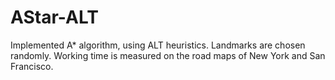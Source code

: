# AStar-ALT

Implemented A* algorithm, using ALT heuristics. Landmarks are chosen randomly. Working time is measured on the road maps of New York and San Francisco.

